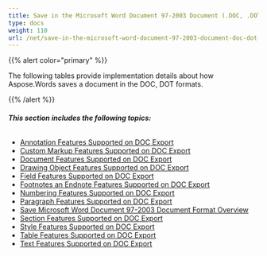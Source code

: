 ```yaml
---
title: Save in the Microsoft Word Document 97-2003 Document (.DOC, .DOT) Format
type: docs
weight: 110
url: /net/save-in-the-microsoft-word-document-97-2003-document-doc-dot-format/
---
```


{{% alert color="primary" %}} 

The following tables provide implementation details about how Aspose.Words saves a document in the DOC, DOT formats.

{{% /alert %}} 
###### **This section includes the following topics:** 
- [Annotation Features Supported on DOC Export](/words/net/annotation-features-supported-on-doc-export)
- [Custom Markup Features Supported on DOC Export](/words/net/custom-markup-features-supported-on-doc-export)
- [Document Features Supported on DOC Export](/words/net/document-features-supported-on-doc-export)
- [Drawing Object Features Supported on DOC Export](/words/net/drawing-object-features-supported-on-doc-export)
- [Field Features Supported on DOC Export](/words/net/field-features-supported-on-doc-export)
- [Footnotes an Endnote Features Supported on DOC Export](/words/net/footnotes-an-endnote-features-supported-on-doc-export)
- [Numbering Features Supported on DOC Export](/words/net/numbering-features-supported-on-doc-export)
- [Paragraph Features Supported on DOC Export](/words/net/paragraph-features-supported-on-doc-export)
- [Save Microsoft Word Document 97-2003 Document Format Overview](/words/net/save-microsoft-word-document-97-2003-document-format-overview)
- [Section Features Supported on DOC Export](/words/net/section-features-supported-on-doc-export)
- [Style Features Supported on DOC Export](/words/net/style-features-supported-on-doc-export)
- [Table Features Supported on DOC Export](/words/net/table-features-supported-on-doc-export)
- [Text Features Supported on DOC Export](/words/net/text-features-supported-on-doc-export)
